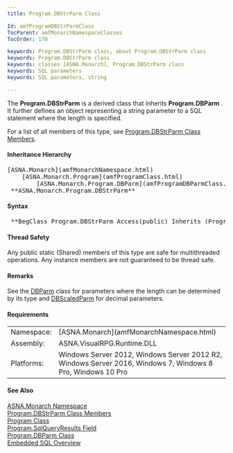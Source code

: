 ```yaml
---
title: Program.DBStrParm Class

Id: amfProgramDBStrParmClass
TocParent: amfMonarchNamespaceClasses
TocOrder: 170

keywords: Program.DBStrParm class, about Program.DBStrParm class
keywords: Program.DBStrParm class
keywords: classes [ASNA.Monarch], Program.DBStrParm class
keywords: SQL parameters
keywords: SQL parameters, string

---
```


The **Program.DBStrParm** is a derived class that inherits **Program.DBParm** . It further defines an object representing a string parameter to a SQL statement where the length is specified.

For a list of all members of this type, see [ Program.DBStrParm Class Members](amfProgramDBStrParmClassMembers.html).

#### Inheritance Hierarchy
<pre>[ASNA.Monarch](amfMonarchNamespace.html)       
    [ASNA.Monarch.Program](amfProgramClass.html)
        [ASNA.Monarch.Program.DBParm](amfProgramDBParmClass.html)
 **ASNA.Monarch.Program.DBStrParm**  </pre>

#### Syntax
<pre class="syntax"> **BegClass Program.DBStrParm Access(public) Inherits (Program.DBParm)**       </pre>

#### Thread Safety
Any public static (Shared) members of this type are safe for multithreaded operations. Any instance members are not guaranteed to be thread safe.

#### Remarks
See the [ DBParm](amfProgramDBParmClass.html) class for parameters where the length can be determined by its type and [ DBScaledParm](amfProgramDBScaledParmClass.html) for decimal parameters.
<!-- start -->

#### Requirements
<table class="dttable" cellspacing="0" cellpadding="4" width="60%">
           <colgroup>
            <col width="15%" style="font-weight:bold" />
            <col width="85%" />
          </colgroup>
          <tr>
            <td>Namespace:</td>
            <td>[ASNA.Monarch](amfMonarchNamespace.html)</td>
          </tr>
          <tr>
            <td>Assembly:</td>
            <td>ASNA.VisualRPG.Runtime.DLL</td>
          </tr>
         <tr>
            <td>Platforms:</td>
            <td> Windows Server 2012, Windows Server 2012 R2, Windows Server 2016, Windows 7, Windows 8 Pro, Windows 10 Pro</td>
         </tr>
</table>

<!-- end -->      

#### See Also
[ASNA.Monarch Namespace](amfMonarchNamespace.html) <br /> [ Program.DBStrParm Class Members](amfProgramDBStrParmClassMembers.html) <br /> [Program Class](amfProgramClass.html) <br /> [ Program.SqlQueryResults Field](amfProgramClassSqlQueryResultsField.html) <br /> [ Program.DBParm Class](amfProgramDBParmClass.html) <br /> [ Embedded SQL Overview](amfconSQLStatementExamples.html) 
